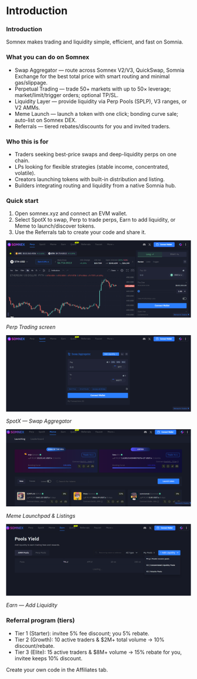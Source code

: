 # Introduction

### Introduction

Somnex makes trading and liquidity simple, efficient, and fast on Somnia.

### What you can do on Somnex

* Swap Aggregator — route across Somnex V2/V3, QuickSwap, Somnia Exchange for the best total price with smart routing and minimal gas/slippage.
* Perpetual Trading — trade 50+ markets with up to 50× leverage; market/limit/trigger orders; optional TP/SL.
* Liquidity Layer — provide liquidity via Perp Pools (SPLP), V3 ranges, or V2 AMMs.
* Meme Launch — launch a token with one click; bonding curve sale; auto-list on Somnex DEX.
* Referrals — tiered rebates/discounts for you and invited traders.

### Who this is for

* Traders seeking best-price swaps and deep-liquidity perps on one chain.
* LPs looking for flexible strategies (stable income, concentrated, volatile).
* Creators launching tokens with built-in distribution and listing.
* Builders integrating routing and liquidity from a native Somnia hub.

### Quick start

1. Open somnex.xyz and connect an EVM wallet.
2. Select SpotX to swap, Perp to trade perps, Earn to add liquidity, or Meme to launch/discover tokens.
3. Use the Referrals tab to create your code and share it.

![](<../.gitbook/assets/0 (1).png>)

_Perp Trading screen_

![](<../.gitbook/assets/1 (3).png>)

_SpotX — Swap Aggregator_

![](<../.gitbook/assets/2 (1).png>)

_Meme Launchpad & Listings_

![](<../.gitbook/assets/3 (1).png>)

_Earn — Add Liquidity_

### Referral program (tiers)

* Tier 1 (Starter): invitee 5% fee discount; you 5% rebate.
* Tier 2 (Growth): 10 active traders & $2M+ total volume → 10% discount/rebate.
* Tier 3 (Elite): 15 active traders & $8M+ volume → 15% rebate for you, invitee keeps 10% discount.

Create your own code in the Affiliates tab.
